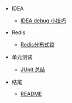 - IDEA
  - [IDEA debug 小技巧](debugTips.md)

- Redis
  - [Redis分布式锁](Redis分布式锁.md)
  
- 单元测试
  - [JUnit 总结](JUnit单元测试总结.md)

- 结尾 
  - [README](README.md)
